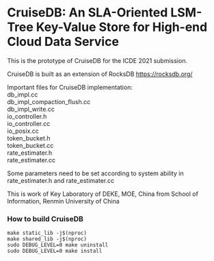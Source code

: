 # CruiseDB: An SLA-Oriented LSM-Tree Key-Value Store for High-end Cloud Data Service

This is the prototype of CruiseDB for the ICDE 2021 submission.

CruiseDB is built as an extension of RocksDB https://rocksdb.org/

Important files for CruiseDB implementation:<br>
db_impl.cc<br>
db_impl_compaction_flush.cc<br>
db_impl_write.cc<br>
io_controller.h<br>
io_controller.cc<br>
io_posix.cc<br>
token_bucket.h<br>
token_bucket.cc<br>
rate_estimater.h<br>
rate_estimater.cc

Some parameters need to be set according to system ability in rate_estimater.h and rate_estimater.cc

This is work of Key Laboratory of DEKE, MOE, China from School of Information, Renmin University of China

### How to build CruiseDB
```shell
make static_lib -j$(nproc)
make shared_lib -j$(nproc)
sudo DEBUG_LEVEL=0 make uninstall
sudo DEBUG_LEVEL=0 make install
```